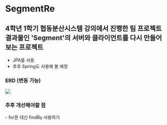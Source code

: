 # SegmentRe

<h2> 4학년 1학기 협동분산시스템 강의에서 진행한 팀 프로젝트 결과물인 'Segment'의 서버와 클라이언트를 다시 만들어보는 프로젝트 </h2>

- JPA를 사용
- 추후 Spring도 사용해 볼 예정

<h3> ERD (변동 가능) </h3>
<img src = "https://user-images.githubusercontent.com/50768959/141368760-227bc419-9537-4c9b-9333-d868f419cde9.png">

<h3> 추후 개선해야할 점 </h3>
- for문 대신 findBy 사용하기
